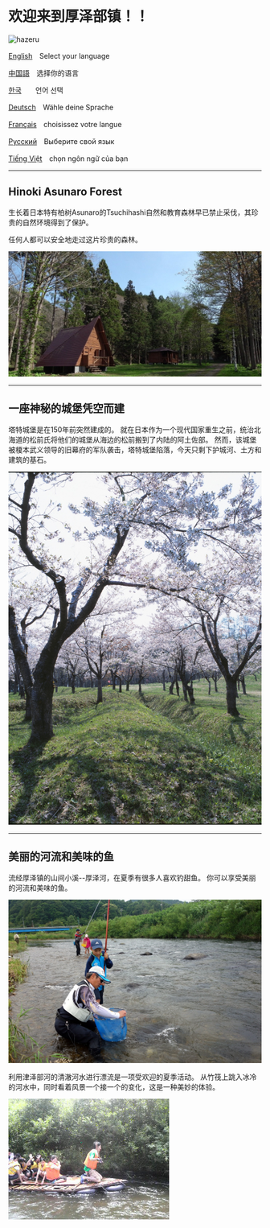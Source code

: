 # 欢迎来到厚泽部镇！！

![hazeru](/home/ishii/ドキュメント/01アーカイブ/02プレゼンテーション資料/210830政策コンペ発表/Assabu_HTML_sample/fig/hazeru.jpg)



[English](/home/ishii/ドキュメント/01アーカイブ/02プレゼンテーション資料/210830政策コンペ発表/Assabu_HTML_sample/English.html)　Select your language

[中国語](/home/ishii/ドキュメント/01アーカイブ/02プレゼンテーション資料/210830政策コンペ発表/Assabu_HTML_sample/Chinese.html)　选择你的语言

[한국](/home/ishii/ドキュメント/01アーカイブ/02プレゼンテーション資料/210830政策コンペ発表/Assabu_HTML_sample/Korea.html)　　언어 선택

[Deutsch](/home/ishii/ドキュメント/01アーカイブ/02プレゼンテーション資料/210830政策コンペ発表/Assabu_HTML_sample/German.html)　Wähle deine Sprache

[Français](/home/ishii/ドキュメント/01アーカイブ/02プレゼンテーション資料/210830政策コンペ発表/Assabu_HTML_sample/France.html)　choisissez votre langue

[Русский](/home/ishii/ドキュメント/01アーカイブ/02プレゼンテーション資料/210830政策コンペ発表/Assabu_HTML_sample/Russ.html)　Выберите свой язык

[Tiếng Việt](/home/ishii/ドキュメント/01アーカイブ/02プレゼンテーション資料/210830政策コンペ発表/Assabu_HTML_sample/vietnum.html)　chọn ngôn ngữ của bạn



------

## Hinoki Asunaro Forest

生长着日本特有柏树Asunaro的Tsuchihashi自然和教育森林早已禁止采伐，其珍贵的自然环境得到了保护。

任何人都可以安全地走过这片珍贵的森林。

![hazeru](fig/rekumori01.JPG)



------

## 一座神秘的城堡凭空而建

塔特城堡是在150年前突然建成的。 就在日本作为一个现代国家重生之前，统治北海道的松前氏将他们的城堡从海边的松前搬到了内陆的阿土佐部。 然而，该城堡被榎本武义领导的旧幕府的军队袭击，塔特城堡陷落，今天只剩下护城河、土方和建筑的基石。

![hazeru](fig/tatejou.jpg)





------

## 美丽的河流和美味的鱼

流经厚泽镇的山间小溪--厚泽河，在夏季有很多人喜欢钓甜鱼。 你可以享受美丽的河流和美味的鱼。

![hazeru](fig/ayu.JPG)



利用津泽部河的清澈河水进行漂流是一项受欢迎的夏季活动。 从竹筏上跳入冰冷的河水中，同时看着风景一个接一个的变化，这是一种美妙的体验。

![hazeru](fig/イカダ下り.jpg)
